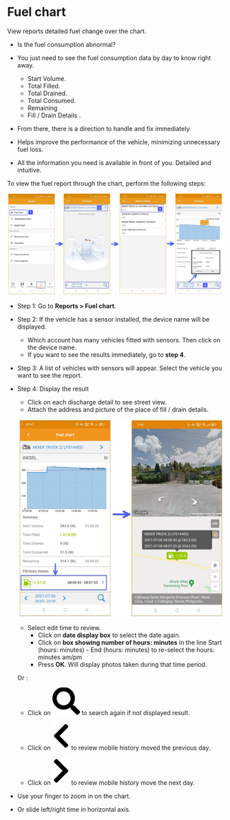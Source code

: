 # Fuel chart
View reports detailed fuel change over the chart.

- Is the fuel consumption abnormal?

- You just need to see the fuel consumption data by day to know right away.
  - Start Volume.
  - Total Filled.
  - Total Drained.
  - Total Consumed.
  - Remaining
  - Fill / Drain Details .

- From there, there is a direction to handle and fix immediately.

- Helps improve the performance of the vehicle, minimizing unnecessary fuel loss.
- All the information you need is available in front of you. Detailed and intuitive.

To view the fuel report through the chart, perform the following steps:

<span style="display:block;text-align:center">![Interface Web](/docs/assets/images/web-english/gotrack365-el/report/fuel-chart-all.jpg)

- Step 1: Go to **Reports > Fuel chart**.

- Step 2: If the vehicle has a sensor installed, the device name will be displayed.
    - Which account has many vehicles fitted with sensors. Then click on the device name.
    - If you want to see the results immediately, go to **step 4**.

- Step 3: A list of vehicles with sensors will appear. Select the vehicle you want to see the report.

- Step 4: Display the result
  - Click on each discharge detail to see street view.
  - Attach the address and picture of the place of fill / drain details.
   
   <span class="icon-left5">![Interface Web](/docs/assets/images/web-english/gotrack365-el/report/report-fuel-detail-streetview.jpg)
  
  - Select edit time to review.
    - Click on **date display box** to select the date again.
    - Click on **box showing number of hours: minutes** in the line Start (hours: minutes) - End (hours: minutes) to re-select the hours: minutes am/pm
    - Press **OK**. Will display photos taken during that time period.

  Or :
  - Click on <span class="icon-left svg-filter-blue1">![Ok](/docs/assets/images/web-interface/icon/SVG/search.svg) to search again if not displayed result.
  
  - Click on <span class="icon-left svg-filter-blue1">![Ok](/docs/assets/images/web-interface/icon/SVG/chevron-left.svg) to review mobile history moved the previous day.

  - Click on <span class="icon-left svg-filter-blue1">![Ok](/docs/assets/images/web-interface/icon/SVG/chevron-right.svg) to review mobile history move the next day.


- Use your finger to zoom in on the chart.
- Or slide left/right time in horizontal axis.